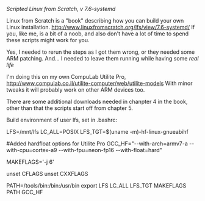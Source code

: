 *Scripted Linux from Scratch, v 7.6-systemd*

Linux from Scratch is a "book" describing how you can build your own Linux installation. http://www.linuxfromscratch.org/lfs/view/7.6-systemd/
If you, like me, is a bit of a noob, and also don't have a lot of time to spend these scripts might work for you.

Yes, I needed to rerun the steps as I got them wrong, or they needed some ARM patching. And... I needed to leave them running while having some *real life*

I'm doing this on my own CompuLab Utilite Pro, http://www.compulab.co.il/utilite-computer/web/utilite-models
With minor tweaks it will probably work on other ARM devices too.


There are some additional downloads needed in chanpter 4 in the book, other than that the scripts start off from chapter 5.



Build environment of user lfs, set in .bashrc:

LFS=/mnt/lfs
LC_ALL=POSIX
LFS_TGT=$(uname -m)-hf-linux-gnueabihf

#Added hardfloat options for Utilite Pro
GCC_HF="--with-arch=armv7-a --with-cpu=cortex-a9 --with-fpu=neon-fp16 --with-float=hard"

MAKEFLAGS='-j 6'

unset CFLAGS
unset CXXFLAGS

PATH=/tools/bin:/bin:/usr/bin
export LFS LC_ALL LFS_TGT MAKEFLAGS PATH GCC_HF


